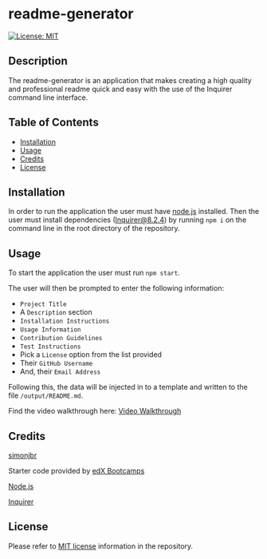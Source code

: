 # readme-generator

[![License: MIT](https://shields.io/badge/License-MIT-yellow.svg)](https://opensource.org/licenses/MIT)

## Description

The readme-generator is an application that makes creating a high quality and professional readme quick and easy with the use of the Inquirer command line interface.

## Table of Contents

- [Installation](#installation)
- [Usage](#usage)
- [Credits](#credits)
- [License](#license)

## Installation

In order to run the application the user must have [node.js](https://nodejs.org/en/download/current) installed. Then the user must install dependencies (Inquirer@8.2.4) by running `npm i` on the command line in the root directory of the repository.

## Usage

To start the application the user must run `npm start`.

The user will then be prompted to enter the following information:
- `Project Title`
- A `Description` section
- `Installation Instructions`
- `Usage Information`
- `Contribution Guidelines`
- `Test Instructions`
- Pick a `License` option from the list provided
- Their `GitHub Username`
- And, their `Email Address`

Following this, the data will be injected in to a template and written to the file `/output/README.md`.

Find the video walkthrough here:
[Video Walkthrough]()

## Credits

[simonjbr](https://github.com/simonjbr)

Starter code provided by [edX Bootcamps](https://www.edx.org/boot-camps)

[Node.js](https://nodejs.org/en)

[Inquirer](https://www.npmjs.com/package/inquirer)

## License

Please refer to [MIT license](./LICENSE) information in the repository.